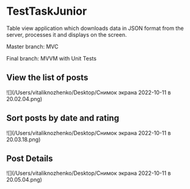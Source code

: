 # TestTaskJunior
Table view application which downloads data in JSON format from the server, processes it and displays on the screen.

Master branch: MVC

Final branch: MVVM with Unit Tests
## View the list of posts
![](/Users/vitaliknozhenko/Desktop/Снимок экрана 2022-10-11 в 20.02.04.png)
## Sort posts by date and rating
![](/Users/vitaliknozhenko/Desktop/Снимок экрана 2022-10-11 в 20.03.18.png)
## Post Details
![](/Users/vitaliknozhenko/Desktop/Снимок экрана 2022-10-11 в 20.05.04.png)

